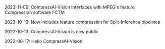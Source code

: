 2023-11-09: CompressAI-Vision interfaces with MPEG's feature Compression software FCTM

2023-10-13: Now includes feature compression for Split-Inference pipelines

2022-10-13: CompressAI-Vision is now public

2022-06-17: Hello CompressAI-Vision!
